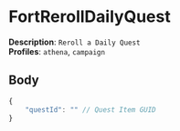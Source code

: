 # FortRerollDailyQuest

**Description**: `Reroll a Daily Quest` \
**Profiles**: `athena`, `campaign`

## Body

```js
{
    "questId": "" // Quest Item GUID
}
```
